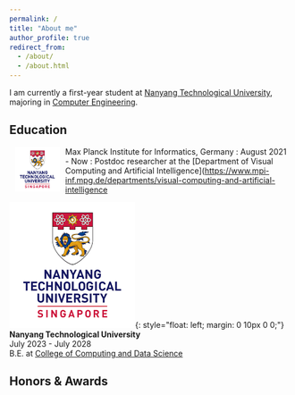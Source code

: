 ```yaml
---
permalink: /
title: "About me"
author_profile: true
redirect_from: 
  - /about/
  - /about.html
---
```


I am currently a first-year student at [Nanyang Technological University](https://www.ntu.edu.sg/), majoring in [Computer Engineering](https://www.ntu.edu.sg/education/undergraduate-programme/bachelor-of-engineering-in-computer-engineering).

Education
------
<img align="left" width="80" height="80" hspace="10" src="/images/education/NTU.png"> Max Planck Institute for Informatics, Germany : August 2021 - Now : Postdoc researcher at the [Department of Visual Computing and Artificial Intelligence](https://www.mpi-inf.mpg.de/departments/visual-computing-and-artificial-intelligence

![NTU](/images/education/NTU.png){: style="float: left; margin: 0 10px 0 0;"}
**Nanyang Technological University** \
July 2023 - July 2028 \
B.E. at [College of Computing and Data Science](https://www.ntu.edu.sg/computing)

Honors & Awards
------
